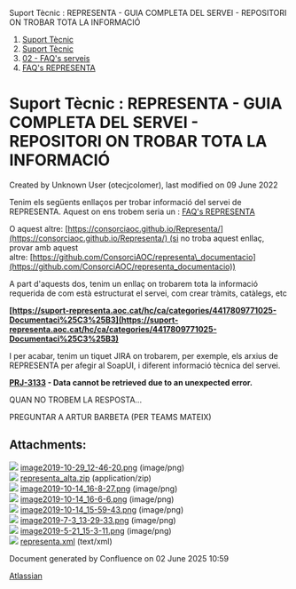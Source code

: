 Suport Tècnic : REPRESENTA - GUIA COMPLETA DEL SERVEI - REPOSITORI ON TROBAR TOTA LA INFORMACIÓ  

1.  [Suport Tècnic](index.html)
2.  [Suport Tècnic](13893782.html)
3.  [02 - FAQ's serveis](26313393.html)
4.  [FAQ's REPRESENTA](28705611.html)

Suport Tècnic : REPRESENTA - GUIA COMPLETA DEL SERVEI - REPOSITORI ON TROBAR TOTA LA INFORMACIÓ
===============================================================================================

Created by Unknown User (otecjcolomer), last modified on 09 June 2022

  

Tenim els següents enllaços per trobar informació del servei de REPRESENTA. Aquest on ens trobem seria un : [FAQ's REPRESENTA](28705611.html) 

  

O aquest altre: [https://consorciaoc.github.io/Representa/](https://consorciaoc.github.io/Representa/) (si no troba aquest enllaç, provar amb aquest altre: [https://github.com/ConsorciAOC/representa\_documentacio](https://github.com/ConsorciAOC/representa_documentacio))

  

A part d'aquests dos, tenim un enllaç on trobarem tota la informació requerida de com està estructurat el servei, com crear tràmits, catàlegs, etc

**[https://suport-representa.aoc.cat/hc/ca/categories/4417809771025-Documentaci%25C3%25B3](https://suport-representa.aoc.cat/hc/ca/categories/4417809771025-Documentaci%25C3%25B3)**

  

I per acabar, tenim un tiquet JIRA on trobarem, per exemple, els arxius de REPRESENTA per afegir al SoapUI, i diferent informació tècnica del servei.

**[PRJ-3133](https://contacte.aoc.cat/browse/PRJ-3133?src=confmacro) - Data cannot be retrieved due to an unexpected error.**

QUAN NO TROBEM LA RESPOSTA...

PREGUNTAR A ARTUR BARBETA (PER TEAMS MATEIX)

Attachments:
------------

![](images/icons/bullet_blue.gif) [image2019-10-29\_12-46-20.png](attachments/64981546/64981547.png) (image/png)  
![](images/icons/bullet_blue.gif) [representa\_alta.zip](attachments/64981546/64981548.zip) (application/zip)  
![](images/icons/bullet_blue.gif) [image2019-10-14\_16-8-27.png](attachments/64981546/64981549.png) (image/png)  
![](images/icons/bullet_blue.gif) [image2019-10-14\_16-6-6.png](attachments/64981546/64981550.png) (image/png)  
![](images/icons/bullet_blue.gif) [image2019-10-14\_15-59-43.png](attachments/64981546/64981551.png) (image/png)  
![](images/icons/bullet_blue.gif) [image2019-7-3\_13-29-33.png](attachments/64981546/64981552.png) (image/png)  
![](images/icons/bullet_blue.gif) [image2019-5-21\_15-3-11.png](attachments/64981546/64981553.png) (image/png)  
![](images/icons/bullet_blue.gif) [representa.xml](attachments/64981546/64981554.xml) (text/xml)  

Document generated by Confluence on 02 June 2025 10:59

[Atlassian](http://www.atlassian.com/)